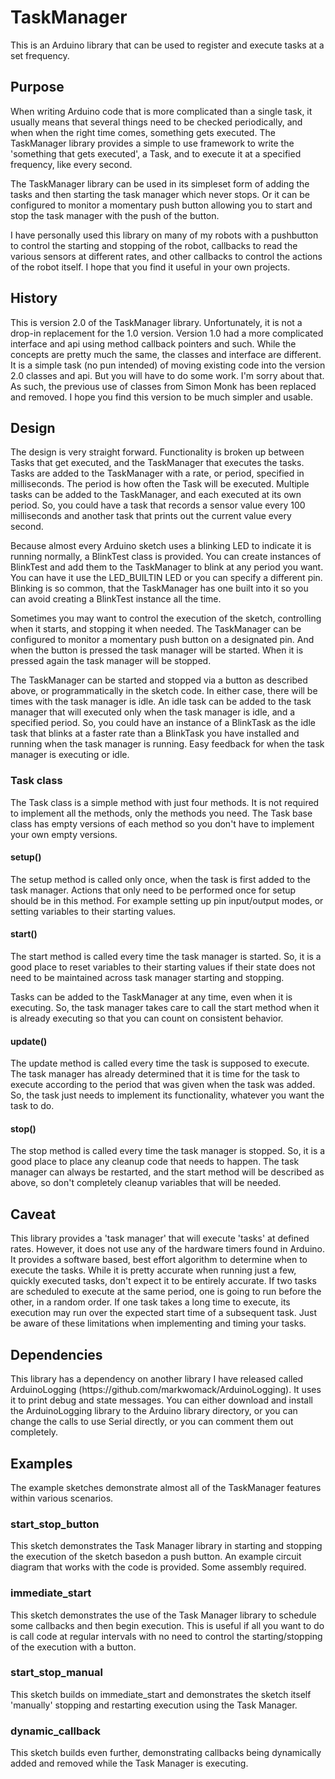 # TaskManager
<p>This is an Arduino library that can be used to register and execute tasks at a
set frequency.

## Purpose
<p>When writing Arduino code that is more complicated than a single task, it usually
means that several things need to be checked periodically, and when when the right
time comes, something gets executed. The TaskManager library provides a simple to use
framework to write the 'something that gets executed', a Task, and to execute it at a
specified frequency, like every second.</p>
<p>The TaskManager library can be used in its simpleset form of adding the tasks and then
starting the task manager which never stops. Or it can be configured to monitor a 
momentary push button allowing you to start and stop the task manager with the push
of the button.</p>
<p>I have personally used this library on many of my robots with a pushbutton to
control the starting and stopping of the robot, callbacks to read the various sensors
at different rates, and other callbacks to control the actions of the robot itself.
I hope that you find it useful in your own projects.</p>

## History
<p>This is version 2.0 of the TaskManager library. Unfortunately, it is not a
drop-in replacement for the 1.0 version. Version 1.0 had a more complicated
interface and api using method callback pointers and such. While the concepts
are pretty much the same, the classes and interface are different. It is a
simple task (no pun intended) of moving existing code into the version 2.0 classes
and api. But you will have to do some work. I'm sorry about that. As such, the
previous use of classes from Simon Monk has been replaced and removed. I hope you
find this version to be much simpler and usable.</p>

## Design
<p>The design is very straight forward. Functionality is broken up between Tasks that
get executed, and the TaskManager that executes the tasks. Tasks are added to the
TaskManager with a rate, or period, specified in milliseconds. The period is how
often the Task will be executed. Multiple tasks can be added to the TaskManager,
and each executed at its own period. So, you could have a task that records
a sensor value every 100 milliseconds and another task that prints out the current
value every second.</p>
<p>Because almost every Arduino sketch uses a blinking LED to indicate it is running
normally, a BlinkTest class is provided. You can create instances of BlinkTest and
add them to the TaskManager to blink at any period you want. You can have it use the
LED_BUILTIN LED or you can specify a different pin. Blinking is so common, that the
TaskManager has one built into it so you can avoid creating a BlinkTest instance
all the time.</p>
<p>Sometimes you may want to control the execution of the sketch, controlling when it
starts, and stopping it when needed. The TaskManager can be configured to monitor
a momentary push button on a designated pin. And when the button is pressed the task
manager will be started. When it is pressed again the task manager will be stopped.</p>
<p>The TaskManager can be started and stopped via a button as described above, or
programmatically in the sketch code. In either case, there will be times with the
task manager is idle. An idle task can be added to the task manager that will executed
only when the task manager is idle, and a specified period. So, you could have an
instance of a BlinkTask as the idle task that blinks at a faster rate than a BlinkTask
you have installed and running when the task manager is running. Easy feedback for
when the task manager is executing or idle.</p>

### Task class
The Task class is a simple method with just four methods. It is not required to
implement all the methods, only the methods you need. The Task base class has
empty versions of each method so you don't have to implement your own empty versions.

#### setup()
<p>The setup method is called only once, when the task is first added to the
task manager. Actions that only need to be performed once for setup should be in
this method. For example setting up pin input/output modes, or setting variables
to their starting values.</p>

#### start()
<p>The start method is called every time the task manager is started. So, it is a 
good place to reset variables to their starting values if their state does not need
to be maintained across task manager starting and stopping.</p>
<p>Tasks can be added to the TaskManager at any time, even when it is executing. So,
the task manager takes care to call the start method when it is already executing so that
you can count on consistent behavior.</p>

#### update()
<p>The update method is called every time the task is supposed to execute. The task
manager has already determined that it is time for the task to execute according to the
period that was given when the task was added. So, the task just needs to implement its
functionality, whatever you want the task to do.</p>

#### stop()
<p>The stop method is called every time the task manager is stopped. So, it is a good
place to place any cleanup code that needs to happen. The task manager can always be
restarted, and the start method will be described as above, so don't completely cleanup
variables that will be needed.</p>

## Caveat
<p>This library provides a 'task manager' that will execute 'tasks' at defined rates.
However, it does not use any of the hardware timers found in Arduino. It provides
a software based, best effort algorithm to determine when to execute the tasks. While it
is pretty accurate when running just a few, quickly executed tasks, don't expect it to be
entirely accurate. If two tasks are scheduled to execute at the same period, one is going
to run before the other, in a random order. If one task takes a long time to execute,
its execution may run over the expected start time of a subsequent task. Just be aware of
these limitations when implementing and timing your tasks.</p>

## Dependencies
<p>This library has a dependency on another library I have released called ArduinoLogging 
  (https://github.com/markwomack/ArduinoLogging). It uses it to print
debug and state messages. You can either download and install the ArduinoLogging library
to the Arduino library directory, or you can change the calls to use Serial directly, or
you can comment them out completely.</p>

## Examples
<p>The example sketches demonstrate almost all of the TaskManager features
within various scenarios.</p>

### start_stop_button
<p>This sketch demonstrates the Task Manager library in starting and stopping the
execution of the sketch basedon a push button. An example circuit diagram that works with
the code is provided. Some assembly required.</p>

### immediate_start
<p>This sketch demonstrates the use of the Task Manager library to schedule some callbacks
and then begin execution. This is useful if all you want to do is call code at regular
intervals with no need to control the starting/stopping of the execution with a button.</p>

### start_stop_manual
<p>This sketch builds on immediate_start and demonstrates the sketch itself 'manually'
stopping and restarting execution using the Task Manager.</p>

### dynamic_callback
<p>This sketch builds even further, demonstrating callbacks being dynamically added and
removed while the Task Manager is executing.</p>


